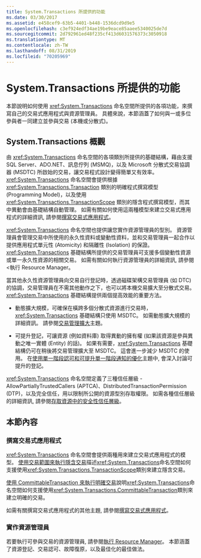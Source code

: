 ```yaml
---
title: System.Transactions 所提供的功能
ms.date: 03/30/2017
ms.assetid: e458cef9-63b5-4401-b448-1536dcd9d9e5
ms.openlocfilehash: c3ef924edf34ae19be9eace85aaee5340025de7d
ms.sourcegitcommit: 2d792961ed48f235cf413d6031576373c3050918
ms.translationtype: MT
ms.contentlocale: zh-TW
ms.lasthandoff: 08/31/2019
ms.locfileid: "70205969"
---
```

# <a name="features-provided-by-systemtransactions"></a>System.Transactions 所提供的功能
本節說明如何使用 <xref:System.Transactions> 命名空間所提供的各項功能，來撰寫自己的交易式應用程式與資源管理員。 具體來說，本節涵蓋了如何與一或多位參與者一同建立並參與交易 (本機或分散式)。  
  
## <a name="overview-of-systemtransactions"></a>System.Transactions 概觀  
 由 <xref:System.Transactions> 命名空間的各項類別所提供的基礎結構，藉由支援 SQL Server、ADO.NET、訊息佇列 (MSMQ)，以及 Microsoft 分散式交易協調器 (MSDTC) 所啟始的交易，讓交易程式設計變得簡單又有效率。 <xref:System.Transactions> 命名空間會提供根據 <xref:System.Transactions.Transaction> 類別的明確程式撰寫模型 (Programming Model)，以及使用 <xref:System.Transactions.TransactionScope> 類別的隱含程式撰寫模型，而其中異動會由基礎結構自動管理。 如需有關如何使用這兩種模型來建立交易式應用程式的詳細資訊, 請參閱[撰寫交易式應用程式](writing-a-transactional-application.md)。  
  
 <xref:System.Transactions> 命名空間也提供讓您實作資源管理員的型別。 資源管理員會管理交易中所使用的永久性資料或變動性資料，並和交易管理員一起合作以提供應用程式單元性 (Atomicity) 和隔離性 (Isolation) 的保證。 <xref:System.Transactions> 基礎結構所提供的交易管理員可支援多個變動性資源或單一永久性資源的相關交易。 如需有關如何執行資源管理員的詳細資訊, 請參閱 <<c0>執行 Resource Manager。  
  
 當其他永久性資源管理員向交易自行登記時，透過磁碟架構交易管理員 (如 DTC) 的協調，交易管理員在不需其他動作之下，也可以將本機交易擴大至分散式交易。 <xref:System.Transactions> 基礎結構提供兩個提高效能的重要方法。  
  
- 動態擴大規模，可確保在橫跨多個分散式資源進行交易時，<xref:System.Transactions> 基礎結構只使用 MSDTC。 如需動態擴大規模的詳細資訊。 請參閱[交易管理擴大](transaction-management-escalation.md)主題。  
  
- 可提升登記，可讓資源 (例如資料庫) 取得異動的擁有權 (如果該資源是參與異動之唯一實體 (Entity) 的話)。 如果有需要，<xref:System.Transactions> 基礎結構仍可在稍後將交易管理擴大至 MSDTC。 這會進一步減少 MSDTC 的使用。 在[使用單一階段認可和可提升單一階段通知的優化](optimization-spc-and-promotable-spn.md)主題中, 會深入討論可提升的登記。  
  
 <xref:System.Transactions> 命名空間定義了三種信任層級 - AllowPartiallyTrustedCallers (APTCA)、DistributedTransactionPermission (DTP)，以及完全信任，用以限制所公開的資源型別存取權限。 如需各種信任層級的詳細資訊, 請參閱[存取資源中的安全性信任層級](security-trust-levels-in-accessing-resources.md)。  
  
## <a name="in-this-section"></a>本節內容  
  
### <a name="writing-a-transactional-application"></a>撰寫交易式應用程式  
 <xref:System.Transactions> 命名空間會提供兩種用來建立交易式應用程式的模型。 [使用交易範圍來執行隱含交易](implementing-an-implicit-transaction-using-transaction-scope.md)描述<xref:System.Transactions>命名空間如何支援使用<xref:System.Transactions.TransactionScope>類別來建立隱含交易。  
  
 [使用 CommittableTransaction 來執行明確交易](implementing-an-explicit-transaction-using-committabletransaction.md)說明<xref:System.Transactions>命名空間如何支援使用<xref:System.Transactions.CommittableTransaction>類別來建立明確的交易。  
  
 如需有關撰寫交易式應用程式的其他主題, 請參閱[撰寫交易式應用程式](writing-a-transactional-application.md)。  
  
### <a name="implementing-a-resource-manager"></a>實作資源管理員  
 若要執行可參與交易的資源管理員, 請參閱[執行 Resource Manager](implementing-a-resource-manager.md)。 本節涵蓋了資源登記、交易認可、故障復原，以及最佳化的最佳做法。
